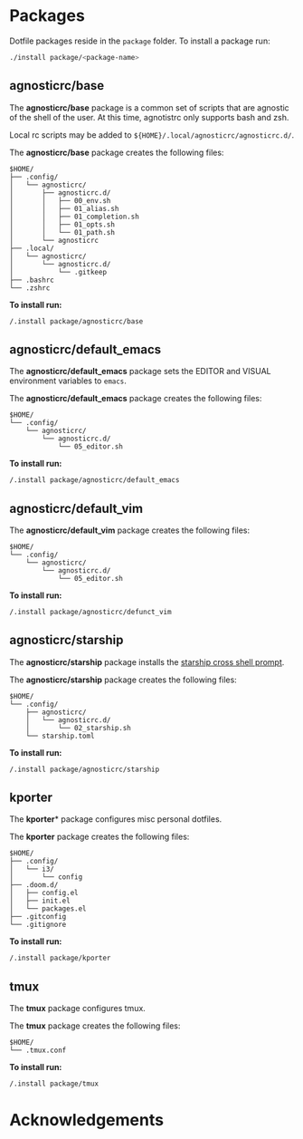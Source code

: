 Packages
========
Dotfile packages reside in the `package` folder. To install a package run:

``` sh
./install package/<package-name>
```

agnosticrc/base
---------------
The **agnosticrc/base** package is a common set of scripts that are agnostic of
the shell of the user. At this time, agnotistrc only supports bash and zsh.

Local rc scripts may be added to `${HOME}/.local/agnosticrc/agnosticrc.d/`.

The **agnosticrc/base** package creates the following files:
``` text
$HOME/
├── .config/
│   └── agnosticrc/
│       ├── agnosticrc.d/
│       │   ├── 00_env.sh
│       │   ├── 01_alias.sh
│       │   ├── 01_completion.sh
│       │   ├── 01_opts.sh
│       │   └── 01_path.sh
│       └── agnosticrc
├── .local/
│   └── agnosticrc/
│       └── agnosticrc.d/
│           └── .gitkeep
├── .bashrc
└── .zshrc
```

**To install run:**
``` sh
/.install package/agnosticrc/base
```

agnosticrc/default_emacs
------------------------
The **agnosticrc/default_emacs** package sets the EDITOR and VISUAL environment
variables to `emacs`.

The **agnosticrc/default_emacs** package creates the following files:
``` text
$HOME/
└── .config/
    └── agnosticrc/
        └── agnosticrc.d/
            └── 05_editor.sh
```

**To install run:**
``` sh
/.install package/agnosticrc/default_emacs
```

agnosticrc/default_vim
----------------------
The **agnosticrc/default_vim** package creates the following files:
``` text
$HOME/
└── .config/
    └── agnosticrc/
        └── agnosticrc.d/
            └── 05_editor.sh
```

**To install run:**
``` sh
/.install package/agnosticrc/defunct_vim
```

agnosticrc/starship
-------------------
The **agnosticrc/starship** package installs the
[starship cross shell prompt](https://starship.rs). 

The **agnosticrc/starship** package creates the following files:
``` text
$HOME/
└── .config/
    ├── agnosticrc/
    │   └── agnosticrc.d/
    │       └── 02_starship.sh
    └── starship.toml
```

**To install run:**
``` sh
/.install package/agnosticrc/starship
```

kporter
-------
The **kporter*** package configures misc personal dotfiles. 

The **kporter** package creates the following files:
``` text
$HOME/
├── .config/
│   └── i3/
│       └── config
├── .doom.d/
│   ├── config.el
│   ├── init.el
│   └── packages.el
├── .gitconfig
└── .gitignore
```

**To install run:**
``` sh
/.install package/kporter
```

tmux
----
The **tmux** package configures tmux.

The **tmux** package creates the following files:
``` text
$HOME/
└── .tmux.conf

```

**To install run:**
``` sh
/.install package/tmux
```

Acknowledgements
================
[dotbot]: https://github.com/anishathalye/dotbot
[template]: https://github.com/anishathalye/dotfiles_template

